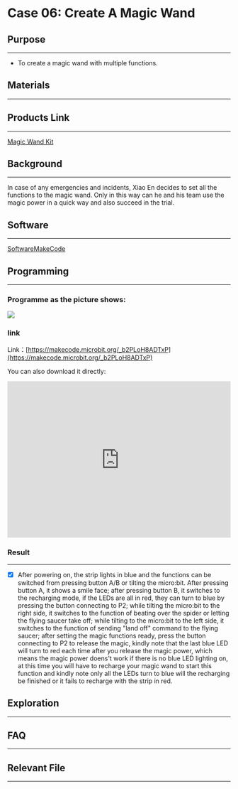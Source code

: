 # Case 06: Create A Magic Wand

## Purpose
---

- To create a magic wand with multiple functions.

## Materials 

---

##  Products Link
---

[Magic Wand Kit](https://shop.elecfreaks.com/products/elecfreaks-micro-bit-magic-wand-kit-without-micro-bit-board?_pos=1&_sid=809c6b940&_ss=r)


## Background

---
In case of any emergencies and incidents, Xiao En decides to set all the functions to the magic wand. Only in this way can he  and his team use the magic power in a quick way and also succeed in the trial.

## Software

---

[SoftwareMakeCode](https://makecode.microbit.org/#)

## Programming

---

### Programme as the picture shows:







![](./images/magicwand_case_06_07.png)


### link

Link：[https://makecode.microbit.org/_b2PLoH8ADTxP](https://makecode.microbit.org/_b2PLoH8ADTxP)

You can also download it directly: 

<div style="position:relative;height:0;padding-bottom:70%;overflow:hidden;"><iframe style="position:absolute;top:0;left:0;width:100%;height:100%;" src="https://makecode.microbit.org/#pub:_b2PLoH8ADTxP]" frameborder="0" sandbox="allow-popups allow-forms allow-scripts allow-same-origin"></iframe></div>  

### Result
---
- [x] After powering on, the strip lights in blue and the functions can be switched from pressing button A/B or tilting the micro:bit. After pressing button A, it shows a smile face; after pressing button B, it switches to the recharging mode, if the LEDs are all in red, they can turn to blue by pressing the button connecting to P2; while tilting the micro:bit to the right side, it switches to the function of beating over the spider or letting the flying saucer take off; while tilting to the micro:bit to the left side, it switches to the function of sending "land off" command to the flying saucer; after setting the magic functions ready, press the button connecting to P2 to release the magic, kindly note that the last blue LED will turn to red each time after you release the magic power, which means the magic power doens't work if there is no blue LED lighting on, at this time you will have to recharge your magic wand to start this function and kindly note only all the LEDs turn to blue will the recharging be finished or it fails to recharge with the strip in red. 





## Exploration

---

## FAQ

---

## Relevant File    

---
